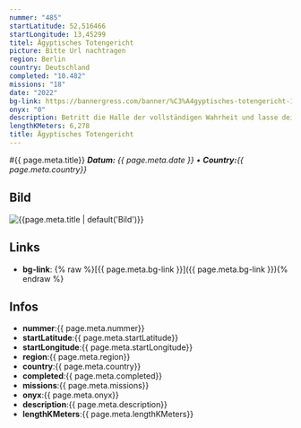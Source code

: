 ```yaml
---
nummer: "485"
startLatitude: 52,516466
startLongitude: 13,45299
titel: Ägyptisches Totengericht
picture: Bitte Url nachtragen
region: Berlin
country: Deutschland
completed: "10.482"
missions: "18"
date: "2022"
bg-link: https://bannergress.com/banner/%C3%A4gyptisches-totengericht-17af
onyx: "0"
description: Betritt die Halle der vollständigen Wahrheit und lasse dein Herz wiegen.
lengthKMeters: 6,278
title: Ägyptisches Totengericht
---
```


#{{ page.meta.title}}
_**Datum:** {{ page.meta.date }} • **Country:**{{ page.meta.country}}_

## Bild
![{{page.meta.title | default('Bild')}}]({{page.meta.picture}})

## Links
- **bg-link**: {% raw %}[{{ page.meta.bg-link }}]({{ page.meta.bg-link }}){% endraw %}

## Infos
- **nummer**:{{ page.meta.nummer}}
- **startLatitude**:{{ page.meta.startLatitude}}
- **startLongitude**:{{ page.meta.startLongitude}}
- **region**:{{ page.meta.region}}
- **country**:{{ page.meta.country}}
- **completed**:{{ page.meta.completed}}
- **missions**:{{ page.meta.missions}}
- **onyx**:{{ page.meta.onyx}}
- **description**:{{ page.meta.description}}
- **lengthKMeters**:{{ page.meta.lengthKMeters}}

